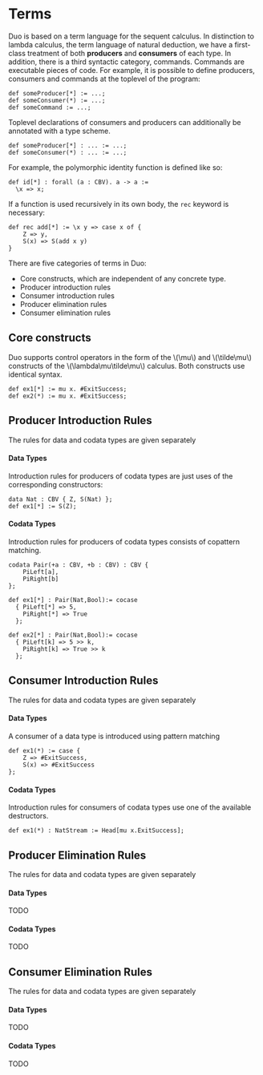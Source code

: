 # Terms

Duo is based on a term language for the sequent calculus.
In distinction to lambda calculus, the term language of natural deduction, we have a first-class treatment of both
**producers** and **consumers** of each type.
In addition, there is a third syntactic category, commands.
Commands are executable pieces of code.
For example, it is possible to define producers, consumers and commands at the toplevel of the program:

```
def someProducer[*] := ...;
def someConsumer(*) := ...;
def someCommand := ...;
```

Toplevel declarations of consumers and producers can additionally be annotated with a type scheme.

```
def someProducer[*] : ... := ...;
def someConsumer(*) : ... := ...;
```

For example, the polymorphic identity function is defined like so:

```
def id[*] : forall (a : CBV). a -> a :=
  \x => x;
```

If a function is used recursively in its own body, the `rec` keyword is necessary:

```
def rec add[*] := \x y => case x of {
    Z => y,
    S(x) => S(add x y)
}
```

There are five categories of terms in Duo:

- Core constructs, which are independent of any concrete type.
- Producer introduction rules
- Consumer introduction rules
- Producer elimination rules
- Consumer elimination rules

## Core constructs

Duo supports control operators in the form of the \\(\mu\\) and \\(\tilde\mu\\) constructs of the \\(\lambda\mu\tilde\mu\\) calculus.
Both constructs use identical syntax.

```
def ex1[*] := mu x. #ExitSuccess;
def ex2(*) := mu x. #ExitSuccess;
```

## Producer Introduction Rules

The rules for data and codata types are given separately

#### Data Types

Introduction rules for producers of codata types are just uses of the corresponding constructors:

```
data Nat : CBV { Z, S(Nat) };
def ex1[*] := S(Z);
```

#### Codata Types

Introduction rules for producers of codata types consists of copattern matching.

```
codata Pair(+a : CBV, +b : CBV) : CBV {
    PiLeft[a],
    PiRight[b]
};

def ex1[*] : Pair(Nat,Bool):= cocase
  { PiLeft[*] => 5,
    PiRight[*] => True
  };

def ex2[*] : Pair(Nat,Bool):= cocase
  { PiLeft[k] => 5 >> k,
    PiRight[k] => True >> k
  };
```

## Consumer Introduction Rules

The rules for data and codata types are given separately

#### Data Types

A consumer of a data type is introduced using pattern matching

```
def ex1(*) := case {
    Z => #ExitSuccess,
    S(x) => #ExitSuccess
};
```

#### Codata Types
Introduction rules for consumers of codata types use one of the available destructors.

```
def ex1(*) : NatStream := Head[mu x.ExitSuccess];
```


## Producer Elimination Rules

The rules for data and codata types are given separately

#### Data Types

TODO

#### Codata Types

TODO


## Consumer Elimination Rules

The rules for data and codata types are given separately

#### Data Types

TODO

#### Codata Types

TODO

